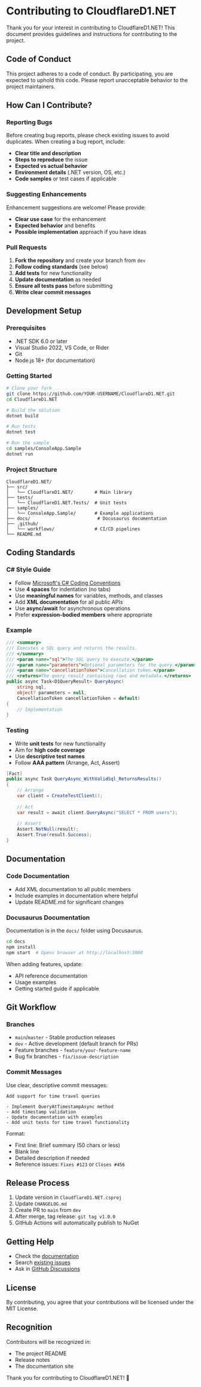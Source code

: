 # Contributing to CloudflareD1.NET

Thank you for your interest in contributing to CloudflareD1.NET! This document provides guidelines and instructions for contributing to the project.

## Code of Conduct

This project adheres to a code of conduct. By participating, you are expected to uphold this code. Please report unacceptable behavior to the project maintainers.

## How Can I Contribute?

### Reporting Bugs

Before creating bug reports, please check existing issues to avoid duplicates. When creating a bug report, include:

- **Clear title and description**
- **Steps to reproduce** the issue
- **Expected vs actual behavior**
- **Environment details** (.NET version, OS, etc.)
- **Code samples** or test cases if applicable

### Suggesting Enhancements

Enhancement suggestions are welcome! Please provide:

- **Clear use case** for the enhancement
- **Expected behavior** and benefits
- **Possible implementation** approach if you have ideas

### Pull Requests

1. **Fork the repository** and create your branch from `dev`
2. **Follow coding standards** (see below)
3. **Add tests** for new functionality
4. **Update documentation** as needed
5. **Ensure all tests pass** before submitting
6. **Write clear commit messages**

## Development Setup

### Prerequisites

- .NET SDK 6.0 or later
- Visual Studio 2022, VS Code, or Rider
- Git
- Node.js 18+ (for documentation)

### Getting Started

```bash
# Clone your fork
git clone https://github.com/YOUR-USERNAME/CloudflareD1.NET.git
cd CloudflareD1.NET

# Build the solution
dotnet build

# Run tests
dotnet test

# Run the sample
cd samples/ConsoleApp.Sample
dotnet run
```

### Project Structure

```
CloudflareD1.NET/
├── src/
│   └── CloudflareD1.NET/        # Main library
├── tests/
│   └── CloudflareD1.NET.Tests/  # Unit tests
├── samples/
│   └── ConsoleApp.Sample/       # Example applications
├── docs/                         # Docusaurus documentation
├── .github/
│   └── workflows/               # CI/CD pipelines
└── README.md
```

## Coding Standards

### C# Style Guide

- Follow [Microsoft's C# Coding Conventions](https://docs.microsoft.com/en-us/dotnet/csharp/fundamentals/coding-style/coding-conventions)
- Use **4 spaces** for indentation (no tabs)
- Use **meaningful names** for variables, methods, and classes
- Add **XML documentation** for all public APIs
- Use **async/await** for asynchronous operations
- Prefer **expression-bodied members** where appropriate

### Example

```csharp
/// <summary>
/// Executes a SQL query and returns the results.
/// </summary>
/// <param name="sql">The SQL query to execute.</param>
/// <param name="parameters">Optional parameters for the query.</param>
/// <param name="cancellationToken">Cancellation token.</param>
/// <returns>The query result containing rows and metadata.</returns>
public async Task<D1QueryResult> QueryAsync(
    string sql, 
    object? parameters = null, 
    CancellationToken cancellationToken = default)
{
    // Implementation
}
```

### Testing

- Write **unit tests** for new functionality
- Aim for **high code coverage**
- Use **descriptive test names**
- Follow **AAA pattern** (Arrange, Act, Assert)

```csharp
[Fact]
public async Task QueryAsync_WithValidSql_ReturnsResults()
{
    // Arrange
    var client = CreateTestClient();
    
    // Act
    var result = await client.QueryAsync("SELECT * FROM users");
    
    // Assert
    Assert.NotNull(result);
    Assert.True(result.Success);
}
```

## Documentation

### Code Documentation

- Add XML documentation to all public members
- Include examples in documentation where helpful
- Update README.md for significant changes

### Docusaurus Documentation

Documentation is in the `docs/` folder using Docusaurus.

```bash
cd docs
npm install
npm start  # Opens browser at http://localhost:3000
```

When adding features, update:
- API reference documentation
- Usage examples
- Getting started guide if applicable

## Git Workflow

### Branches

- `main`/`master` - Stable production releases
- `dev` - Active development (default branch for PRs)
- Feature branches - `feature/your-feature-name`
- Bug fix branches - `fix/issue-description`

### Commit Messages

Use clear, descriptive commit messages:

```
Add support for time travel queries

- Implement QueryAtTimestampAsync method
- Add timestamp validation
- Update documentation with examples
- Add unit tests for time travel functionality
```

Format:
- First line: Brief summary (50 chars or less)
- Blank line
- Detailed description if needed
- Reference issues: `Fixes #123` or `Closes #456`

## Release Process

1. Update version in `CloudflareD1.NET.csproj`
2. Update `CHANGELOG.md`
3. Create PR to `main` from `dev`
4. After merge, tag release: `git tag v1.0.0`
5. GitHub Actions will automatically publish to NuGet

## Getting Help

- Check the [documentation](https://yourusername.github.io/CloudflareD1.NET/)
- Search [existing issues](https://github.com/yourusername/CloudflareD1.NET/issues)
- Ask in [GitHub Discussions](https://github.com/yourusername/CloudflareD1.NET/discussions)

## License

By contributing, you agree that your contributions will be licensed under the MIT License.

## Recognition

Contributors will be recognized in:
- The project README
- Release notes
- The documentation site

Thank you for contributing to CloudflareD1.NET! 🎉
